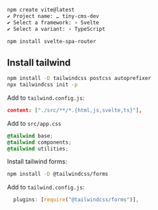 ```sh
npm create vite@latest
✔ Project name: … tiny-cms-dev
✔ Select a framework: › Svelte
✔ Select a variant: › TypeScript

npm install svelte-spa-router
```

## Install tailwind

```sh
npm install -D tailwindcss postcss autoprefixer
npx tailwindcss init -p
```

Add to `tailwind.config.js`:

```json
content: ["./src/**/*.{html,js,svelte,ts}"],
```

Add to `src/app.css`

```css
@tailwind base;
@tailwind components;
@tailwind utilities;
```

Install tailwind forms:

```sh
npm install -D @tailwindcss/forms
```

Add to `tailwind.config.js`:

```js
  plugins: [require("@tailwindcss/forms")],
```
